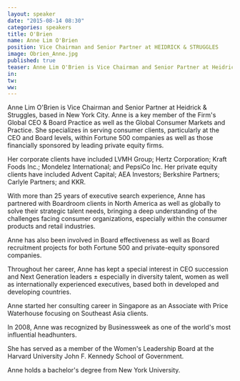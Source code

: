 ```yaml
---
layout: speaker
date: "2015-08-14 08:30"
categories: speakers
title: O'Brien
name: Anne Lim O'Brien
position: Vice Chairman and Senior Partner at HEIDRICK & STRUGGLES
image: Obrien_Anne.jpg
published: true
teaser: Anne Lim O'Brien is Vice Chairman and Senior Partner at Heidrick & Struggles, based in New York City. Anne is a key member of the Firm's Global CEO & Board Practice as well as the Global  Consumer  Markets  and  Practice. 
in:
tw:
ww: 
---
```

Anne Lim O'Brien is Vice Chairman and Senior Partner at Heidrick & Struggles, based in New York City. Anne is a key member of the Firm's Global CEO & Board Practice as well as the Global  Consumer  Markets  and  Practice.      She  specializes  in  serving  consumer  clients,  particularly  at  the  CEO  and  Board  levels,  within  Fortune  500  companies  as  well  as  those  financially  sponsored  by  leading  private  equity  firms.    

Her  corporate  clients  have  included  LVMH  Group; Hertz  Corporation; Kraft  Foods  Inc.; Mondelez International; and PepsiCo Inc. Her private equity clients have included Advent Capital;  AEA  Investors;  Berkshire  Partners;  Carlyle  Partners;  and  KKR.    

With  more  than  25  years  of  executive  search  experience,  Anne  has  partnered  with  Boardroom  clients  in  North  America  as  well  as  globally  to  solve  their  strategic  talent  needs,  bringing  a  deep  understanding  of  the  challenges  facing  consumer  organizations,  especially  within  the  consumer  products  and  retail  industries.    

Anne  has  also  been  involved  in  Board  effectiveness  as  well  as  Board  recruitment  projects  for  both  Fortune  500  and  private-­equity  sponsored  companies.    

Throughout  her  career,  Anne  has  kept  a  special  interest  in  CEO  succession  and  Next  Generation  leaders  ±  especially  in  diversity  talent,  women  as  well  as  internationally  experienced  executives,  based  both  in  developed  and  developing  countries.    

Anne  started  her  consulting  career  in  Singapore  as  an  Associate  with  Price  Waterhouse  focusing  on  Southeast  Asia  clients.    

In  2008,  Anne  was  recognized  by  Businessweek  as one of the world's most influential  headhunters.    

She  has  served  as  a  member  of  the  Women's  Leadership  Board  at  the  Harvard  University  John  F.  Kennedy  School  of  Government.    

Anne holds a bachelor's degree from New York University.  